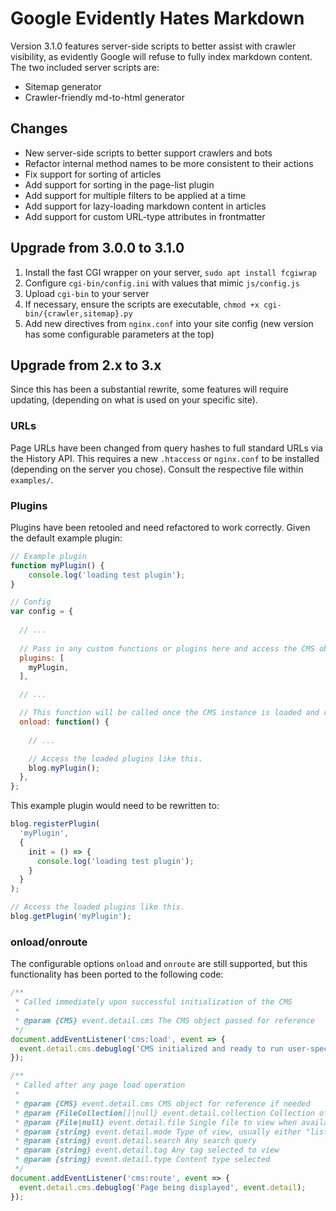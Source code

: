 # Google Evidently Hates Markdown

Version 3.1.0 features server-side scripts to better assist with crawler visibility, as evidently Google will refuse to fully index markdown content.
The two included server scripts are:

* Sitemap generator
* Crawler-friendly md-to-html generator


## Changes

* New server-side scripts to better support crawlers and bots
* Refactor internal method names to be more consistent to their actions
* Fix support for sorting of articles
* Add support for sorting in the page-list plugin
* Add support for multiple filters to be applied at a time
* Add support for lazy-loading markdown content in articles
* Add support for custom URL-type attributes in frontmatter


## Upgrade from 3.0.0 to 3.1.0

1. Install the fast CGI wrapper on your server, `sudo apt install fcgiwrap`
2. Configure `cgi-bin/config.ini` with values that mimic `js/config.js`
3. Upload `cgi-bin` to your server
4. If necessary, ensure the scripts are executable, `chmod +x cgi-bin/{crawler,sitemap}.py`
5. Add new directives from `nginx.conf` into your site config (new version has some configurable parameters at the top)


## Upgrade from 2.x to 3.x

Since this has been a substantial rewrite, some features will require updating, (depending on what is used on your specific site).

### URLs

Page URLs have been changed from query hashes to full standard URLs via the History API.  This requires a new `.htaccess` or `nginx.conf` to be installed (depending on the server you chose).  Consult the respective file within `examples/`.

### Plugins

Plugins have been retooled and need refactored to work correctly.  Given the default example plugin:

```.js
// Example plugin
function myPlugin() {
	console.log('loading test plugin');
}

// Config
var config = {
  
  // ...
  
  // Pass in any custom functions or plugins here and access the CMS object.
  plugins: [
  	myPlugin,
  ],

  // ...

  // This function will be called once the CMS instance is loaded and ready.
  onload: function() {
    
    // ...

    // Access the loaded plugins like this.
    blog.myPlugin();
  },
};
```

This example plugin would need to be rewritten to:

```.js
blog.registerPlugin(
  'myPlugin', 
  {
    init = () => {
      console.log('loading test plugin');
    }
  }
);

// Access the loaded plugins like this.
blog.getPlugin('myPlugin');
```

### onload/onroute

The configurable options `onload` and `onroute` are still supported, but this functionality has been ported to the following code:

```.js
/**
 * Called immediately upon successful initialization of the CMS
 * 
 * @param {CMS} event.detail.cms The CMS object passed for reference
 */
document.addEventListener('cms:load', event => {
  event.detail.cms.debuglog('CMS initialized and ready to run user-specific code!', event.detail.cms);
});

/**
 * Called after any page load operation
 * 
 * @param {CMS} event.detail.cms CMS object for reference if needed
 * @param {FileCollection[]|null} event.detail.collection Collection of files to view for listing pages
 * @param {File|null} event.detail.file Single file to view when available
 * @param {string} event.detail.mode Type of view, usually either "list", "single", or error.
 * @param {string} event.detail.search Any search query
 * @param {string} event.detail.tag Any tag selected to view
 * @param {string} event.detail.type Content type selected
 */
document.addEventListener('cms:route', event => {
  event.detail.cms.debuglog('Page being displayed', event.detail);
});
```